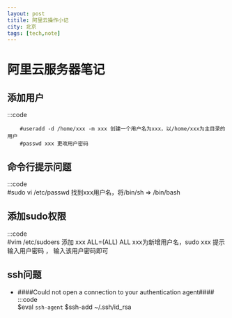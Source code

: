 ```yaml
---
layout: post
titile: 阿里云操作小记
city: 北京
tags: [tech,note]
---
```


阿里云服务器笔记
===============



添加用户
---------

:::code 	
		
		#useradd -d /home/xxx -m xxx 创建一个用户名为xxx，以/home/xxx为主目录的用户
        #passwd xxx 更改用户密码


命令行提示问题
-----------

:::code		
		#sudo vi /etc/passwd 找到xxx用户名，将/bin/sh => /bin/bash
        
添加sudo权限
------------

:::code		
		#vim /etc/sudoers 添加 xxx ALL=(ALL) ALL xxx为新增用户名，sudo xxx 提示输入用户密码 ， 输入该用户密码即可
		
        

ssh问题
------------
+ ####Could not open a connection to your authentication agent#### 	
:::code		
		$eval `ssh-agent`
        $ssh-add ~/.ssh/id_rsa
